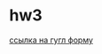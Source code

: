 # hw3

[ссылка на гугл форму](https://docs.google.com/forms/d/19L5DHBiJqwLrxb6FCwViT8g-iKn20utWdnCH_L4ZoD8/edit?usp=sharing)
